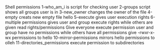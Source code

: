Shell permissions
1-who_am_i is script for checking user
2-groups script shows all groups user is in
3-new_owner changes the owner of the file
4-empty creats new empty file hello
5-execute gives user execution rights
6-multiple permissions gives user and group execute rights while others are given read rights/permissions
Give everyone execute permission
user and group have no permissions while others have all permissions
give -rwxr-x-wx permissions to hello
10-mirror-permissions mirrors hello permissions to olleh
11-directories_permissions execute permission to subdirectories
